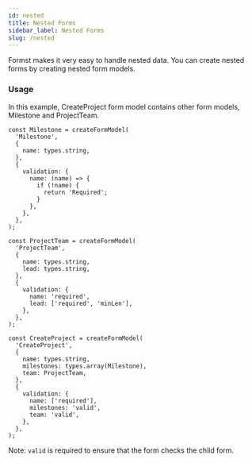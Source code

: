 ```yaml
---
id: nested
title: Nested Forms
sidebar_label: Nested Forms
slug: /nested
---
```


Formst makes it very easy to handle nested data. You can create nested forms by creating nested form models.

### Usage

In this example, CreateProject form model contains other form models, Milestone and ProjectTeam.

```tsx
const Milestone = createFormModel(
  'Milestone',
  {
    name: types.string,
  },
  {
    validation: {
      name: (name) => {
        if (!name) {
          return 'Required';
        }
      },
    },
  },
);

const ProjectTeam = createFormModel(
  'ProjectTeam',
  {
    name: types.string,
    lead: types.string,
  },
  {
    validation: {
      name: 'required',
      lead: ['required', 'minLen'],
    },
  },
);

const CreateProject = createFormModel(
  'CreateProject',
  {
    name: types.string,
    milestones: types.array(Milestone),
    team: ProjectTeam,
  },
  {
    validation: {
      name: ['required'],
      milestones: 'valid',
      team: 'valid',
    },
  },
);
```

Note: `valid` is required to ensure that the form checks the child form.
